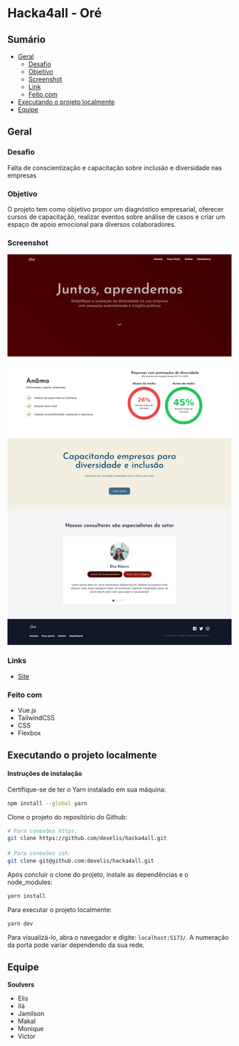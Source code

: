 # Hacka4all - Oré

## Sumário

- [Geral](#geral)
  - [Desafio](#desafio)
  - [Objetivo](#objetivo)
  - [Screenshot](#screenshot)
  - [Link](#link)
  - [Feito com](#feito-com)
- [Executando o projeto localmente](#executando-o-projeto-localmente)
- [Equipe](#equipe)

## Geral

### Desafio

Falta de conscientização e capacitação sobre inclusão e diversidade nas empresas

### Objetivo

O projeto tem como objetivo propor um diagnóstico empresarial, oferecer cursos de capacitação, realizar eventos sobre análise de casos e criar um espaço de apoio emocional para diversos colaboradores.

### Screenshot

![screenshot](./public/assets/screenshot.png)

### Links

- [Site](https://develis.github.io/hacka4all/)

### Feito com

- Vue.js
- TailwindCSS
- CSS
- Flexbox

## Executando o projeto localmente

#### Instruções de instalação

Certifique-se de ter o Yarn instalado em sua máquina:

```bash
npm install --global yarn
```

Clone o projeto do repositório do Github:

```bash
# Para conexões https:
git clone https://github.com/develis/hacka4all.git

# Para conexões ssh:
git clone git@github.com:develis/hacka4all.git
```

Após concluir o clone do projeto, instale as dependências e o node_modules:

```bash
yarn install
```

Para executar o projeto localmente:

```bash
yarn dev
```

Para visualizá-lo, abra o navegador e digite: `localhost:5173/`. A numeração da porta pode variar dependendo da sua rede.

## Equipe

**Soulvers**

- Elis
- Ilá
- Jamilson
- Makal
- Monique
- Victor
